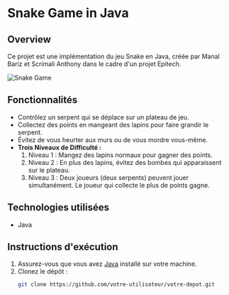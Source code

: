 
# Snake Game in Java

## Overview

Ce projet est une implémentation du jeu Snake en Java, créée par Manal Bariz et Scrimali Anthony dans le cadre d'un projet Epitech.

![Snake Game](https://i.blogs.es/c067e7/snakepass1/1366_2000.webp)

## Fonctionnalités

- Contrôlez un serpent qui se déplace sur un plateau de jeu.
- Collectez des points en mangeant des lapins pour faire grandir le serpent.
- Évitez de vous heurter aux murs ou de vous mordre vous-même.
- **Trois Niveaux de Difficulté :**
  1. Niveau 1 : Mangez des lapins normaux pour gagner des points.
  2. Niveau 2 : En plus des lapins, évitez des bombes qui apparaissent sur le plateau.
  3. Niveau 3 : Deux joueurs (deux serpents) peuvent jouer simultanément. Le joueur qui collecte le plus de points gagne.

## Technologies utilisées

- Java

## Instructions d'exécution

1. Assurez-vous que vous avez [Java](https://www.java.com) installé sur votre machine.
2. Clonez le dépôt :
   ```bash
   git clone https://github.com/votre-utilisateur/votre-depot.git
